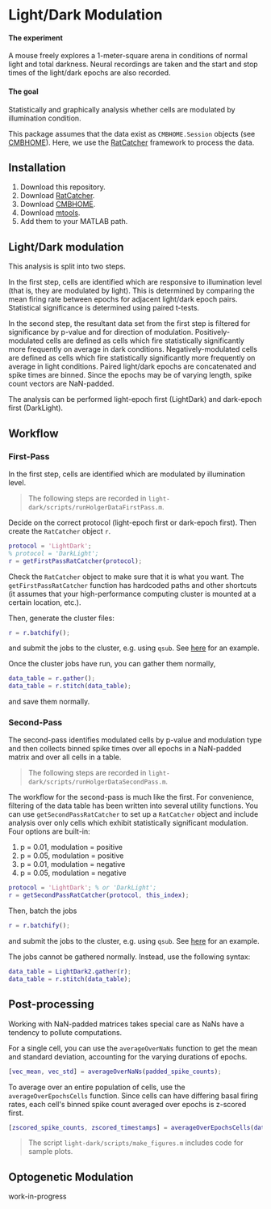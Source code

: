 # Light/Dark Modulation

#### The experiment

A mouse freely explores a 1-meter-square arena in conditions of normal light
and total darkness.
Neural recordings are taken and the start and stop times of the light/dark epochs
are also recorded.

#### The goal

Statistically and graphically analysis whether cells are modulated by illumination condition.

This package assumes that the data exist as `CMBHOME.Session` objects
(see [CMBHOME](https://github.com/hasselmonians/CMBHOME)).
Here, we use the [RatCatcher](https://github.com/hasselmonians/RatCatcher) framework
to process the data.

## Installation

1. Download this repository.
2. Download [RatCatcher](https://github.com/hasselmonians/RatCatcher).
3. Download [CMBHOME](https://github.com/hasselmonians/CMBHOME).
4. Download [mtools](https://github.com/sg-s/srinivas.gs_mtools).
5. Add them to your MATLAB path.

## Light/Dark modulation

This analysis is split into two steps.

In the first step, cells are identified which are responsive to illumination level
(that is, they are modulated by light).
This is determined by comparing the mean firing rate between epochs
for adjacent light/dark epoch pairs.
Statistical significance is determined using paired t-tests.

In the second step, the resultant data set from the first step is filtered
for significance by p-value and for direction of modulation.
Positively-modulated cells are defined as cells which fire statistically significantly more frequently on average in dark conditions.
Negatively-modulated cells are defined as cells which fire statistically significantly more frequently on average in light conditions.
Paired light/dark epochs are concatenated and spike times are binned.
Since the epochs may be of varying length, spike count vectors are NaN-padded.

The analysis can be performed light-epoch first (LightDark) and dark-epoch first (DarkLight).

## Workflow

### First-Pass

In the first step, cells are identified which are modulated by illumination level.

> The following steps are recorded in
> `light-dark/scripts/runHolgerDataFirstPass.m`.

Decide on the correct protocol (light-epoch first or dark-epoch first).
Then create the `RatCatcher` object `r`.

```matlab
protocol = 'LightDark';
% protocol = 'DarkLight';
r = getFirstPassRatCatcher(protocol);
```

Check the `RatCatcher` object to make sure that it is what you want.
The `getFirstPassRatCatcher` function has hardcoded paths and other shortcuts
(it assumes that your high-performance computing cluster is mounted at a certain location, etc.).

Then, generate the cluster files:

```matlab
r = r.batchify();
```

and submit the jobs to the cluster, e.g. using `qsub`.
See [here](https://github.com/hasselmonians/RatCatcher#a-real-usage-example) for an example.

Once the cluster jobs have run,
you can gather them normally,

```matlab
data_table = r.gather();
data_table = r.stitch(data_table);
```

and save them normally.

### Second-Pass

The second-pass identifies modulated cells by p-value and modulation type
and then collects binned spike times over all epochs in a NaN-padded matrix
and over all cells in a table.

> The following steps are recorded in
> `light-dark/scripts/runHolgerDataSecondPass.m`.

The workflow for the second-pass is much like the first.
For convenience, filtering of the data table has been written into several utility functions.
You can use `getSecondPassRatCatcher` to set up a `RatCatcher` object
and include analysis over only cells which exhibit statistically significant modulation.
Four options are built-in:

1. p = 0.01, modulation = positive
2. p = 0.05, modulation = positive
3. p = 0.01, modulation = negative
4. p = 0.05, modulation = negative

```matlab
protocol = 'LightDark'; % or 'DarkLight';
r = getSecondPassRatCatcher(protocol, this_index);
```

Then, batch the jobs

```matlab
r = r.batchify();
```

and submit the jobs to the cluster, e.g. using `qsub`.
See [here](https://github.com/hasselmonians/RatCatcher#a-real-usage-example) for an example.

The jobs cannot be gathered normally.
Instead, use the following syntax:

```matlab
data_table = LightDark2.gather(r);
data_table = r.stitch(data_table);
```

## Post-processing

Working with NaN-padded matrices takes special care
as NaNs have a tendency to pollute computations.

For a single cell,
you can use the `averageOverNaNs` function
to get the mean and standard deviation,
accounting for the varying durations of epochs.

```matlab
[vec_mean, vec_std] = averageOverNaNs(padded_spike_counts);
```

To average over an entire population of cells,
use the `averageOverEpochsCells` function.
Since cells can have differing basal firing rates,
each cell's binned spike count averaged over epochs is z-scored first.

```matlab
[zscored_spike_counts, zscored_timestamps] = averageOverEpochsCells(data_table, bin_size)
```

> The script `light-dark/scripts/make_figures.m`
> includes code for sample plots.

## Optogenetic Modulation

work-in-progress
